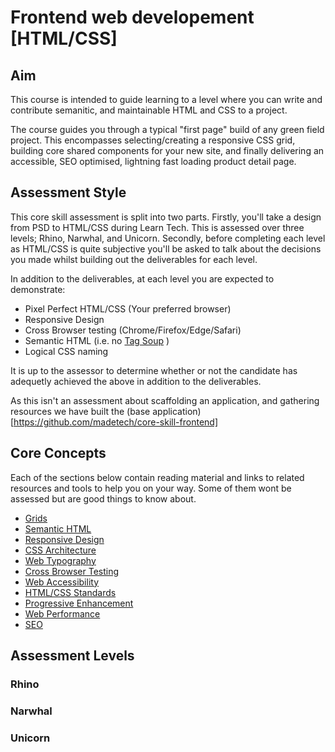 # Frontend web developement [HTML/CSS]

## Aim
This course is intended to guide learning to a level where you can write and contribute semanitic, and maintainable HTML and CSS to a project.

The course guides you through a typical "first page" build of any green field project. This encompasses selecting/creating a responsive CSS grid, building core shared components for your new site, and finally delivering an accessible, SEO optimised, lightning fast loading product detail page.

## Assessment Style
This core skill assessment is split into two parts. Firstly, you'll take a design from PSD to HTML/CSS during Learn Tech. This is assessed over three levels; Rhino, Narwhal, and Unicorn. Secondly, before completing each level as HTML/CSS is quite subjective you'll be asked to talk about the decisions you made whilst building out the deliverables for each level.

In addition to the deliverables, at each level you are expected to demonstrate:

- Pixel Perfect HTML/CSS (Your preferred browser)
- Responsive Design
- Cross Browser testing (Chrome/Firefox/Edge/Safari)
- Semantic HTML (i.e. no [Tag Soup](https://en.wikipedia.org/wiki/Tag_soup) )
- Logical CSS naming

It is up to the assessor to determine whether or not the candidate has adequetly achieved the above in addition to the deliverables. 

As this isn't an assessment about scaffolding an application, and gathering resources we have built the (base application)[https://github.com/madetech/core-skill-frontend]

## Core Concepts
Each of the sections below contain reading material and links to related resources and tools to help you on your way. Some of them wont be assessed but are good things to know about.

- [Grids](#)
- [Semantic HTML](#)
- [Responsive Design](#)
- [CSS Architecture](#)
- [Web Typography](#)
- [Cross Browser Testing](#)
- [Web Accessibility](#)
- [HTML/CSS Standards](#)
- [Progressive Enhancement](#)
- [Web Performance](#)
- [SEO](#)

## Assessment Levels

### Rhino

### Narwhal

### Unicorn

